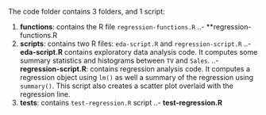 The code folder contains 3 folders, and 1 script:

1. **functions**: contains the R file `regression-functions.R`
..- **regression-functions.R
2. **scripts**: contains two R files: `eda-script.R` and `regression-script.R`
..- **eda-script.R** contains exploratory data analysis code. It computes some summary statistics and histograms between `TV` and `Sales`. 
..- **regression-script.R**: contains regression analysis code. It computes a regression object using `lm()` as well a summary of the regression using `summary()`. This script also creates a scatter plot overlaid with the regression line. 
3. **tests**: contains `test-regression.R` script
..- **test-regression.R**
